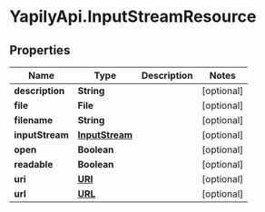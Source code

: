 # YapilyApi.InputStreamResource

## Properties
Name | Type | Description | Notes
------------ | ------------- | ------------- | -------------
**description** | **String** |  | [optional] 
**file** | **File** |  | [optional] 
**filename** | **String** |  | [optional] 
**inputStream** | [**InputStream**](InputStream.md) |  | [optional] 
**open** | **Boolean** |  | [optional] 
**readable** | **Boolean** |  | [optional] 
**uri** | [**URI**](URI.md) |  | [optional] 
**url** | [**URL**](URL.md) |  | [optional] 


